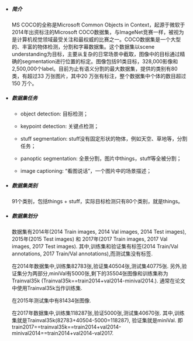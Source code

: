 - ##### 简介
    MS COCO的全称是Microsoft Common Objects in Context，起源于微软于2014年出资标注的Microsoft COCO数据集，与ImageNet竞赛一样，被视为是计算机视觉领域最受关注和最权威的比赛之一。COCO数据集是一个大型的、丰富的物体检测，分割和字幕数据集。这个数据集以scene understanding为目标，主要从复杂的日常场景中截取，图像中的目标通过精确的segmentation进行位置的标定。图像包括91类目标，328,000影像和2,500,000个label。目前为止有语义分割的最大数据集，提供的类别有80 类，有超过33 万张图片，其中20 万张有标注，整个数据集中个体的数目超过150 万个。

- ##### 数据集任务
    - object detection: 目标检测；

    - keypoint detection: 关键点检测；

    - stuff segmentation: stuff没有固定形状的物体，例如天空、草地等，分割任务；

    - panoptic segmentation: 全景分割，图片中things，stuff等全被分割；

    - image captioning: “看图说话”，一个图片中的场景描述；
    
- ##### 数据集类别
    91个类别，包括things + stuff，实际目标检测只有80个类别，就是things。

- ##### 数据集划分

    数据集有2014年(2014 Train images, 2014 Val images, 2014 Test images), 2015年(2015 Test images) 和 2017年(2017 Train images, 2017 Val images, 2017 Test images). 其中,训练集和验证集有标签(2014 Train/Val annotations, 2017 Train/Val annotations),而测试集没有标签.

    在2014年数据集中,训练集82783张,验证集40504张,测试集40775张. 另外,验证集分为两部分,miniVal有5000张,剩下的35504张图像和训练集称为Trainval35k (Trainval35k==train2014+val2014-minival2014.). 通常在论文中使用Trainval35k当作训练集.

    在2015年测试集中有81434张图像.

    在2017年数据集中,训练集118287张,验证5000张,测试集40670张. 其中,训练集就是Trainval35k(82783+40504-5000=118287), 验证集就是miniVal. 即train2017==trainval35k==train2014+val2014-minival2014==train2014+val2014-val2017.